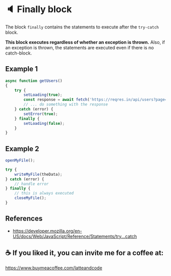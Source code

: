 # 🔈 Finally block

The block `finally` contains the statements to execute after the `try-catch` block.

**This block executes regardless of whether an exception is thrown.** Also, if an exception is thrown, the statements are executed even if there is no catch-block.

## Example 1

```js
async function getUsers()
{
    try {
        setLoading(true);
        const response = await fetch('https://reqres.in/api/users?page=2');
        // ... do something with the response
    } catch (error) {
        setError(true);
    } finally {
        setLoading(false);
    }
}
```

## Example 2

```js
openMyFile();

try {
    writeMyFile(theData);
} catch (error) {
    // handle error
} finally {
    // this is always executed
    closeMyFile();
}
```

## References

- https://developer.mozilla.org/en-US/docs/Web/JavaScript/Reference/Statements/try...catch

## ☕️ If you liked it, you can invite me for a coffee at:

https://www.buymeacoffee.com/latteandcode